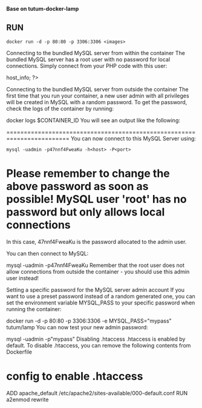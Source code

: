 **Base on tutum-docker-lamp**

## RUN

`docker run -d -p 80:80 -p 3306:3306 <images>`

Connecting to the bundled MySQL server from within the container
The bundled MySQL server has a root user with no password for local connections. Simply connect from your PHP code with this user:

<?php
$mysql = new mysqli("localhost", "root");
echo "MySQL Server info: ".$mysql->host_info;
?>
Connecting to the bundled MySQL server from outside the container
The first time that you run your container, a new user admin with all privileges will be created in MySQL with a random password. To get the password, check the logs of the container by running:

docker logs $CONTAINER_ID
You will see an output like the following:

========================================================================
You can now connect to this MySQL Server using:

    mysql -uadmin -p47nnf4FweaKu -h<host> -P<port>

Please remember to change the above password as soon as possible!
MySQL user 'root' has no password but only allows local connections
========================================================================
In this case, 47nnf4FweaKu is the password allocated to the admin user.

You can then connect to MySQL:

 mysql -uadmin -p47nnf4FweaKu
Remember that the root user does not allow connections from outside the container - you should use this admin user instead!

Setting a specific password for the MySQL server admin account
If you want to use a preset password instead of a random generated one, you can set the environment variable MYSQL_PASS to your specific password when running the container:

docker run -d -p 80:80 -p 3306:3306 -e MYSQL_PASS="mypass" tutum/lamp
You can now test your new admin password:

mysql -uadmin -p"mypass"
Disabling .htaccess
.htaccess is enabled by default. To disable .htaccess, you can remove the following contents from Dockerfile

# config to enable .htaccess
ADD apache_default /etc/apache2/sites-available/000-default.conf
RUN a2enmod rewrite
